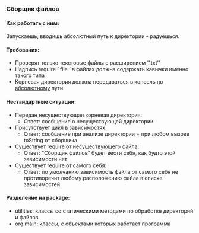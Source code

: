 ### Сборщик файлов

#### Как работать с ним:

Запускаешь, вводишь абсолютный путь к директории - радуешься.

#### Требования:

* Проверят только текстовые файлы с расширением ’’.txt’’
* Надпись require ’ file ’ в файлах должна содержать кавычки именно такого типа
* Корневая директория должна передаваться в консоль по <ins>абсолютному</ins> пути

#### Нестандартные ситуации:

* Передан несуществующая корневая директория:
    * Ответ: сообщение о несуществующей директории
* Присутствует цикл в зависимостях:
    * Ответ: сообщение при анализе директории + при любом вызове toString от сборщика
* Существует require от несуществующего файла:
    * Ответ: "Сборщик файлов" будет вести себя, как будто этой зависимости нет
* Существует require от самого себя:
    * Ответ: по умолчанию зависимость файла от самого себя не противоречит любому расположению файла в списке
      зависимостей

#### Разделение на package:

* utilities: классы со статическими методами по обработке директорий и файлов
* org.main: классы, с объектами которых работает программа
